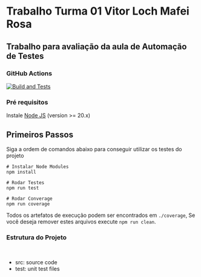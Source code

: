 # Trabalho Turma 01 Vitor Loch Mafei Rosa
## Trabalho para avaliação da aula de Automação de Testes

### GitHub Actions

[![Build and Tests](https://github.com/ugioni/unit-tests-jest/actions/workflows/node.js.yml/badge.svg?branch=master)](https://github.com/ugioni/unit-tests-jest/actions/workflows/node.js.yml)

### Pré requisitos
Instale [Node JS](https://nodejs.org/) (version >= 20.x)


## Primeiros Passos

Siga a ordem de comandos abaixo para conseguir utilizar os testes do projeto
```shell
# Instalar Node Modules
npm install
```
```shell
# Rodar Testes
npm run test
```
```shell
# Rodar Converage
npm run coverage
```

Todos os artefatos de execução podem ser encontrados em `./coverage`, Se você deseja remover estes arquivos execute `npm run clean`.

### Estrutura do Projeto
</br>
<ul>
    <li>src: source code</li>
    <li>test: unit test files</li>
</ul>